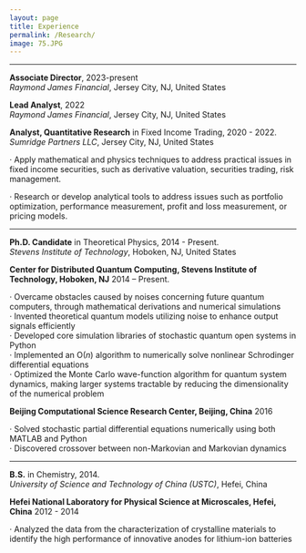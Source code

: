 ```yaml
---
layout: page
title: Experience
permalink: /Research/
image: 75.JPG
---
```


****
**Associate Director**, 2023-present    
*Raymond James Financial*, Jersey City, NJ, United States


**Lead Analyst**, 2022      
*Raymond James Financial*, Jersey City, NJ, United States


**Analyst, Quantitative Research** in Fixed Income Trading, 2020 - 2022.  
*Sumridge Partners LLC*, Jersey City, NJ, United States

·    Apply mathematical and physics techniques to address practical issues in fixed income securities, such as derivative valuation, securities trading, risk management.

·    Research or develop analytical tools to address issues such as portfolio optimization, performance measurement, profit and loss measurement, or pricing models.


****
**Ph.D. Candidate** in Theoretical Physics, 2014 - Present.  
*Stevens Institute of Technology*, Hoboken, NJ, United States

**Center for Distributed Quantum Computing, Stevens Institute of Technology, Hoboken, NJ** 2014 – Present.

·    Overcame obstacles caused by noises concerning future quantum computers, through mathematical derivations and numerical simulations   
·    Invented theoretical quantum models utilizing noise to enhance output signals efficiently     
·    Developed core simulation libraries of stochastic quantum open systems in Python    
·    Implemented an O(*n*) algorithm to numerically solve nonlinear Schrodinger differential equations     
·    Optimized the Monte Carlo wave-function algorithm for quantum system dynamics, making larger systems tractable by reducing the dimensionality of the numerical problem

**Beijing Computational Science Research Center, Beijing, China**  2016

·    Solved stochastic partial differential equations numerically using both MATLAB and Python     
·    Discovered crossover between non-Markovian and Markovian dynamics    


****
**B.S.** in Chemistry,  2014.  
*University of Science and Technology of China (USTC)*, Hefei, China

**Hefei National Laboratory for Physical Science at Microscales, Hefei, China** 2012 - 2014

·    Analyzed the data from the characterization of crystalline materials to identify the high performance of innovative anodes for lithium-ion batteries
